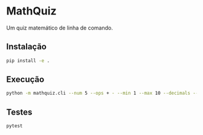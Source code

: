 # MathQuiz

Um quiz matemático de linha de comando.

## Instalação
```bash
pip install -e .
```

## Execução
```bash
python -m mathquiz.cli --num 5 --ops + - --min 1 --max 10 --decimals --places 2
```

## Testes
```bash
pytest
```